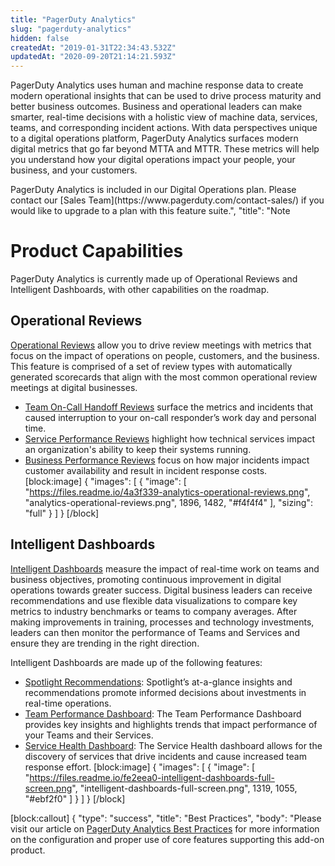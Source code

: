 ```yaml
---
title: "PagerDuty Analytics"
slug: "pagerduty-analytics"
hidden: false
createdAt: "2019-01-31T22:34:43.532Z"
updatedAt: "2020-09-20T21:14:21.593Z"
---
```

PagerDuty Analytics uses human and machine response data to create modern operational insights that can be used to drive process maturity and better business outcomes. Business and operational leaders can make smarter, real-time decisions with a holistic view of machine data, services, teams, and corresponding incident actions. With data perspectives unique to a digital operations platform, PagerDuty Analytics surfaces modern digital metrics that go far beyond MTTA and MTTR. These metrics will help you understand how your digital operations impact your people, your business, and your customers.

<Callout type="info" title="Info">
PagerDuty Analytics is included in our Digital Operations plan. Please contact our [Sales Team](https://www.pagerduty.com/contact-sales/) if you would like to upgrade to a plan with this feature suite.",
  "title": "Note
</Callout>


# Product Capabilities

PagerDuty Analytics is currently made up of Operational Reviews and Intelligent Dashboards, with other capabilities on the roadmap. 

## Operational Reviews

[Operational Reviews](doc:operational-reviews) allow you to drive review meetings with metrics that focus on the impact of operations on people, customers, and the business. This feature is comprised of a set of review types with automatically generated scorecards that align with the most common operational review meetings at digital businesses. 
- [Team On-Call Handoff Reviews](/docs/operational-reviews#section-team-on-call-handoff-reviews) surface the metrics and incidents that caused interruption to your on-call responder’s work day and personal time. 
- [Service Performance Reviews](/docs/operational-reviews#section-service-performance-reviews) highlight how technical services impact an organization's ability to keep their systems running. 
- [Business Performance Reviews](/docs/operational-reviews#section-business-outcomes-reviews) focus on how major incidents impact customer availability and result in incident response costs.
[block:image]
{
  "images": [
    {
      "image": [
        "https://files.readme.io/4a3f339-analytics-operational-reviews.png",
        "analytics-operational-reviews.png",
        1896,
        1482,
        "#f4f4f4"
      ],
      "sizing": "full"
    }
  ]
}
[/block]
## Intelligent Dashboards

[Intelligent Dashboards](https://support.pagerduty.com/docs/intelligent-dashboards) measure the impact of real-time work on teams and business objectives, promoting continuous improvement in digital operations towards greater success. Digital business leaders can receive recommendations and use flexible data visualizations to compare key metrics to industry benchmarks or teams to company averages. After making improvements in training, processes and technology investments, leaders can then monitor the performance of Teams and Services and ensure they are trending in the right direction.

Intelligent Dashboards are made up of the following features:

* [Spotlight Recommendations](https://support.pagerduty.com/docs/intelligent-dashboards#spotlight-recommendations): Spotlight’s at-a-glance insights and recommendations promote informed decisions about investments in real-time operations.
* [Team Performance Dashboard](https://support.pagerduty.com/docs/intelligent-dashboards#team-performance-dashboard): The Team Performance Dashboard provides key insights and highlights trends that impact performance of your Teams and their Services. 
* [Service Health Dashboard](https://support.pagerduty.com/docs/intelligent-dashboards#service-health-dashboard): The Service Health dashboard allows for the discovery of services that drive incidents and cause increased team response effort. 
[block:image]
{
  "images": [
    {
      "image": [
        "https://files.readme.io/fe2eea0-intelligent-dashboards-full-screen.png",
        "intelligent-dashboards-full-screen.png",
        1319,
        1055,
        "#ebf2f0"
      ]
    }
  ]
}
[/block]

[block:callout]
{
  "type": "success",
  "title": "Best Practices",
  "body": "Please visit our article on [PagerDuty Analytics Best Practices](https://community.pagerduty.com/t/pagerduty-analytics-best-practices/3381) for more information on the configuration and proper use of core features supporting this add-on product.
</Callout>

